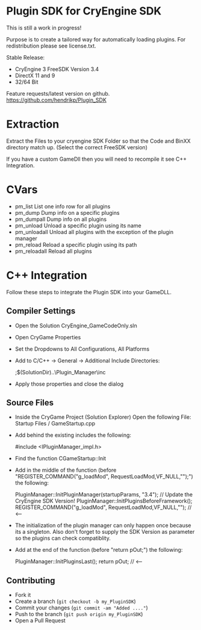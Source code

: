 Plugin SDK for CryEngine SDK
=====================================
This is still a work in progress!

Purpose is to create a tailored way for automatically loading plugins.
For redistribution please see license.txt.

Stable Release:
* CryEngine 3 FreeSDK Version 3.4
* DirectX 11 and 9
* 32/64 Bit

Feature requests/latest version on github.
https://github.com/hendrikp/Plugin_SDK

Extraction
==========
Extract the Files to your cryengine SDK Folder
so that the Code and BinXX directory match up.
(Select the correct FreeSDK version)

If you have a custom GameDll then you will need
to recompile it see C++ Integration.

CVars
=====
* pm_list
  List one info row for all plugins
* pm_dump
  Dump info on a specific plugins
* pm_dumpall
  Dump info on all plugins
* pm_unload
  Unload a specific plugin using its name
* pm_unloadall
  Unload all plugins with the exception of the plugin manager
* pm_reload
  Reload a specific plugin using its path
* pm_reloadall
  Reload all plugins

C++ Integration
===============
Follow these steps to integrate the Plugin SDK into your GameDLL.

Compiler Settings
-----------------
* Open the Solution CryEngine_GameCodeOnly.sln
* Open CryGame Properties
* Set the Dropdowns to All Configurations, All Platforms
* Add to C/C++ -> General -> Additional Include Directories:

    ;$(SolutionDir)..\Plugin_Manager\inc

* Apply those properties and close the dialog

Source Files
------------
* Inside the CryGame Project (Solution Explorer)
  Open the following File: Startup Files / GameStartup.cpp
* Add behind the existing includes the following:

    #include <IPluginManager_impl.h>

* Find the function CGameStartup::Init
* Add in the middle of the function (before "REGISTER_COMMAND("g_loadMod", RequestLoadMod,VF_NULL,"");") the following:

	PluginManager::InitPluginManager(startupParams, "3.4"); // Update the CryEngine SDK Version!
	PluginManager::InitPluginsBeforeFramework();
    REGISTER_COMMAND("g_loadMod", RequestLoadMod,VF_NULL,""); // <--

* The initialization of the plugin manager can only happen once because its a singleton.
  Also don't forget to supply the SDK Version as parameter so the plugins can check compatiblity.
* Add at the end of the function (before "return pOut;") the following:

    PluginManager::InitPluginsLast();
    return pOut; // <--

Contributing
------------
* Fork it
* Create a branch (`git checkout -b my_PluginSDK`)
* Commit your changes (`git commit -am "Added ...."`)
* Push to the branch (`git push origin my_PluginSDK`)
* Open a Pull Request
